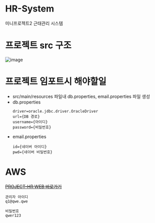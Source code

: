 # HR-System
미니프로젝트2 근태관리 시스템

# 프로젝트 src 구조
![image](https://github.com/Daebo2th/HR-System/assets/39858400/99334d4a-98d6-4cee-b760-c62fe645192d)

# 프로젝트 임포트시 해야할일
* src/main/resources 파일내 db.properties, email.properties 파일 생성
* db.properties
    ```
    driver=oracle.jdbc.driver.OracleDriver
    url={DB 경로}
    username={아이디}
    password={비밀번호}
    ```
* email.properties
    ```
    id={네이버 아이디}
    pwd={네이버 비밀번호}
    ```

# AWS 
~~[PROJECT-HR WEB 바로가기](http://ec2-3-36-128-85.ap-northeast-2.compute.amazonaws.com:8080/login.do)~~

```
관리자 아이디
q1@qwe.qwe

비밀번호
qwer123 
```
